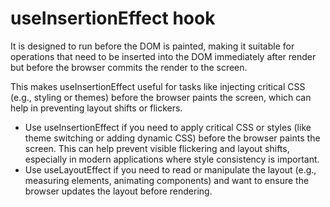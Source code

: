 # useInsertionEffect hook
It is designed to run before the DOM is painted, making it suitable for operations that need to be inserted into the DOM immediately after render but before the browser commits the render to the screen.

This makes useInsertionEffect useful for tasks like injecting critical CSS (e.g., styling or themes) before the browser paints the screen, which can help in preventing layout shifts or flickers.


- Use useInsertionEffect if you need to apply critical CSS or styles (like theme switching or adding dynamic CSS) before the browser paints the screen. This can help prevent visible flickering and layout shifts, especially in modern applications where style consistency is important.
- Use useLayoutEffect if you need to read or manipulate the layout (e.g., measuring elements, animating components) and want to ensure the browser updates the layout before rendering.